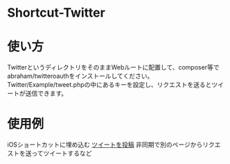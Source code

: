 # Shortcut-Twitter

# 使い方
TwitterというディレクトリをそのままWebルートに配置して、composer等でabraham/twitteroauthをインストールしてください。
Twitter/Example/tweet.phpの中にあるキーを設定し、リクエストを送るとツイートが送信できます。

# 使用例
iOSショートカットに埋め込む
<a href="https://www.icloud.com/shortcuts/6ec4f5e36ffd46a5ab002d37c340a14a">ツイートを投稿</a>
非同期で別のページからリクエストを送ってツイートするなど
